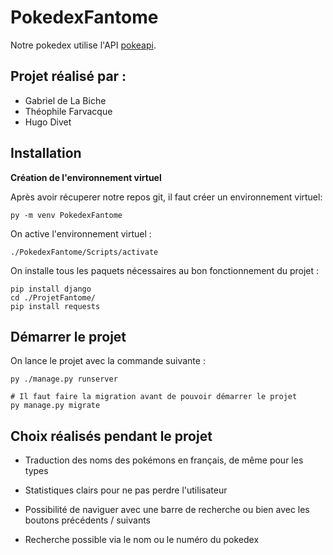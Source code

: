 # PokedexFantome
Notre pokedex utilise l'API [pokeapi](https://pokeapi.co/).

## Projet réalisé par :

* Gabriel de La Biche
* Théophile Farvacque
* Hugo Divet

## Installation
**Création de l'environnement virtuel**

Après avoir récuperer notre repos git, il faut créer un environnement virtuel:
```
py -m venv PokedexFantome
```

On active l'environnement virtuel : 
```
./PokedexFantome/Scripts/activate
```

On installe tous les paquets nécessaires au bon fonctionnement du projet : 
```
pip install django
cd ./ProjetFantome/
pip install requests
```

## Démarrer le projet

On lance le projet avec la commande suivante :
```
py ./manage.py runserver

# Il faut faire la migration avant de pouvoir démarrer le projet
py manage.py migrate
```

## Choix réalisés pendant le projet 
* Traduction des noms des pokémons en français, de même pour les types

* Statistiques clairs pour ne pas perdre l'utilisateur

* Possibilité de naviguer avec une barre de recherche ou bien avec les boutons précédents / suivants

* Recherche possible via le nom ou le numéro du pokedex

